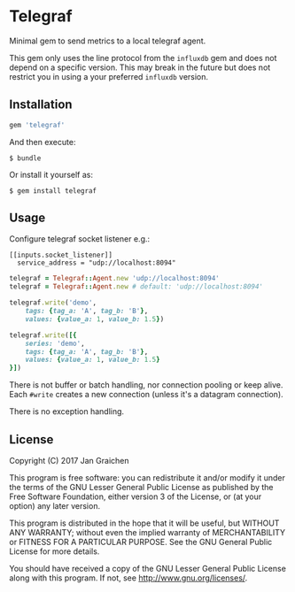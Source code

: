 # Telegraf

Minimal gem to send metrics to a local telegraf agent.

This gem only uses the line protocol from the `influxdb` gem and does not depend on a specific version. This may break in the future but does not restrict you in using a your preferred `influxdb` version.

## Installation

```ruby
gem 'telegraf'
```

And then execute:

    $ bundle

Or install it yourself as:

    $ gem install telegraf

## Usage

Configure telegraf socket listener e.g.:

```
[[inputs.socket_listener]]
  service_address = "udp://localhost:8094"

```

```ruby
telegraf = Telegraf::Agent.new 'udp://localhost:8094'
telegraf = Telegraf::Agent.new # default: 'udp://localhost:8094'

telegraf.write('demo',
    tags: {tag_a: 'A', tag_b: 'B'},
    values: {value_a: 1, value_b: 1.5})

telegraf.write([{
    series: 'demo',
    tags: {tag_a: 'A', tag_b: 'B'},
    values: {value_a: 1, value_b: 1.5}
}])
```

There is not buffer or batch handling, nor connection pooling or keep alive. Each `#write` creates a new connection (unless it's a datagram connection).

There is no exception handling.

## License

Copyright (C) 2017 Jan Graichen

This program is free software: you can redistribute it and/or modify it under the terms of the GNU Lesser General Public License as published by the Free Software Foundation, either version 3 of the License, or (at your option) any later version.

This program is distributed in the hope that it will be useful, but WITHOUT ANY WARRANTY; without even the implied warranty of MERCHANTABILITY or FITNESS FOR A PARTICULAR PURPOSE.  See the GNU General Public License for more details.

You should have received a copy of the GNU Lesser General Public License along with this program.  If not, see <http://www.gnu.org/licenses/>.
